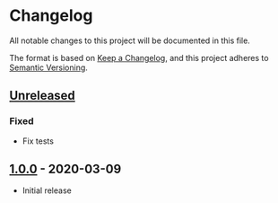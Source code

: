 # Changelog
All notable changes to this project will be documented in this file.

The format is based on [Keep a Changelog](https://keepachangelog.com/en/1.0.0/),
and this project adheres to [Semantic Versioning](https://semver.org/spec/v2.0.0.html).

## [Unreleased]
### Fixed
- Fix tests

## [1.0.0] - 2020-03-09
- Initial release

[Unreleased]: https://bitbucket.org/projectcosmic/back_link/branches/compare/HEAD..v1.0.0
[1.0.0]: https://bitbucket.org/projectcosmic/back_link/src/v1.0.0/
